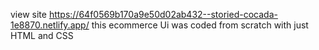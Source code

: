 view site
https://64f0569b170a9e50d02ab432--storied-cocada-1e8870.netlify.app/
this ecommerce Ui was coded from scratch with just HTML and CSS
